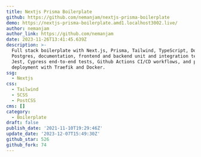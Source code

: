 ```yaml
---
title: Nextjs Prisma Boilerplate
github: https://github.com/nemanjam/nextjs-prisma-boilerplate
demo: https://nextjs-prisma-boilerplate.amd1.localhost3002.live/
author: nemanjam
author_link: https://github.com/nemanjam
date: 2023-11-26T13:41:45.639Z
description: >-
  Full stack boilerplate with Next.js, Prisma, Tailwind, TypeScript, Docker,
  Postgres, documentation, frontend and backend unit and integration tests with
  Jest, Cypress end-to-end tests, Github Actions CI/CD workflows, and production
  deployment with Traefik and Docker.
ssg:
  - Nextjs
css:
  - Tailwind
  - SCSS
  - PostCSS
cms: []
category:
  - Boilerplate
draft: false
publish_date: '2021-11-10T19:29:46Z'
update_date: '2023-12-07T15:49:30Z'
github_star: 526
github_fork: 74
---
```

